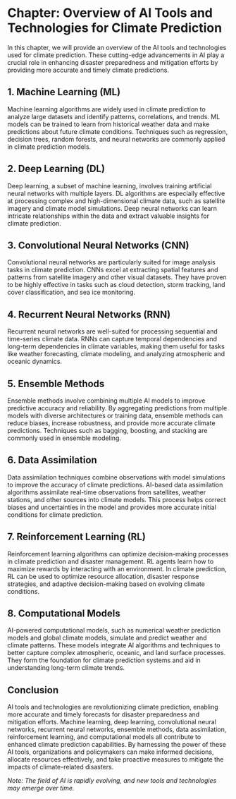 Chapter: Overview of AI Tools and Technologies for Climate Prediction
=====================================================================

In this chapter, we will provide an overview of the AI tools and technologies used for climate prediction. These cutting-edge advancements in AI play a crucial role in enhancing disaster preparedness and mitigation efforts by providing more accurate and timely climate predictions.

**1. Machine Learning (ML)**
----------------------------

Machine learning algorithms are widely used in climate prediction to analyze large datasets and identify patterns, correlations, and trends. ML models can be trained to learn from historical weather data and make predictions about future climate conditions. Techniques such as regression, decision trees, random forests, and neural networks are commonly applied in climate prediction models.

**2. Deep Learning (DL)**
-------------------------

Deep learning, a subset of machine learning, involves training artificial neural networks with multiple layers. DL algorithms are especially effective at processing complex and high-dimensional climate data, such as satellite imagery and climate model simulations. Deep neural networks can learn intricate relationships within the data and extract valuable insights for climate prediction.

**3. Convolutional Neural Networks (CNN)**
------------------------------------------

Convolutional neural networks are particularly suited for image analysis tasks in climate prediction. CNNs excel at extracting spatial features and patterns from satellite imagery and other visual datasets. They have proven to be highly effective in tasks such as cloud detection, storm tracking, land cover classification, and sea ice monitoring.

**4. Recurrent Neural Networks (RNN)**
--------------------------------------

Recurrent neural networks are well-suited for processing sequential and time-series climate data. RNNs can capture temporal dependencies and long-term dependencies in climate variables, making them useful for tasks like weather forecasting, climate modeling, and analyzing atmospheric and oceanic dynamics.

**5. Ensemble Methods**
-----------------------

Ensemble methods involve combining multiple AI models to improve predictive accuracy and reliability. By aggregating predictions from multiple models with diverse architectures or training data, ensemble methods can reduce biases, increase robustness, and provide more accurate climate predictions. Techniques such as bagging, boosting, and stacking are commonly used in ensemble modeling.

**6. Data Assimilation**
------------------------

Data assimilation techniques combine observations with model simulations to improve the accuracy of climate predictions. AI-based data assimilation algorithms assimilate real-time observations from satellites, weather stations, and other sources into climate models. This process helps correct biases and uncertainties in the model and provides more accurate initial conditions for climate prediction.

**7. Reinforcement Learning (RL)**
----------------------------------

Reinforcement learning algorithms can optimize decision-making processes in climate prediction and disaster management. RL agents learn how to maximize rewards by interacting with an environment. In climate prediction, RL can be used to optimize resource allocation, disaster response strategies, and adaptive decision-making based on evolving climate conditions.

**8. Computational Models**
---------------------------

AI-powered computational models, such as numerical weather prediction models and global climate models, simulate and predict weather and climate patterns. These models integrate AI algorithms and techniques to better capture complex atmospheric, oceanic, and land surface processes. They form the foundation for climate prediction systems and aid in understanding long-term climate trends.

**Conclusion**
--------------

AI tools and technologies are revolutionizing climate prediction, enabling more accurate and timely forecasts for disaster preparedness and mitigation efforts. Machine learning, deep learning, convolutional neural networks, recurrent neural networks, ensemble methods, data assimilation, reinforcement learning, and computational models all contribute to enhanced climate prediction capabilities. By harnessing the power of these AI tools, organizations and policymakers can make informed decisions, allocate resources effectively, and take proactive measures to mitigate the impacts of climate-related disasters.

*Note: The field of AI is rapidly evolving, and new tools and technologies may emerge over time.*
